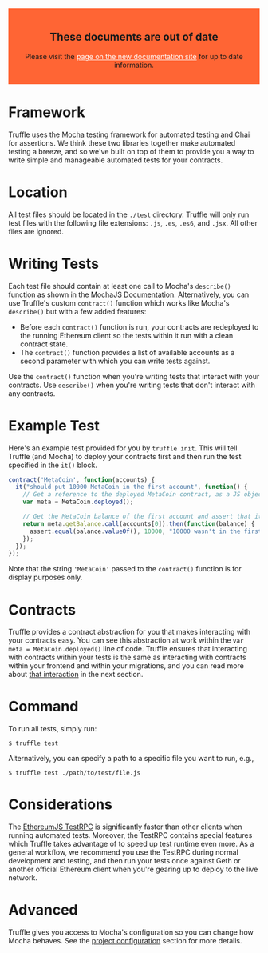 <style>
  .DocumentationWarning {
    text-align: center;
    padding: 1rem;
    background:rgb(255, 101, 52);
  }

  .DocumentationWarning a {
    color: white;
  }
</style>
<section class="DocumentationWarning">
  <h1>These documents are out of date</h1>
  <p>Please visit the <a href="http://truffleframework.com/docs/getting_started/testing">page on the new documentation site</a> for up to date information.</p>
</section>

# Framework

Truffle uses the [Mocha](https://mochajs.org/) testing framework for automated testing and [Chai](http://chaijs.com/) for assertions. We think these two libraries together make automated testing a breeze, and so we've built on top of them to provide you a way to write simple and manageable automated tests for your contracts.

# Location

All test files should be located in the `./test` directory. Truffle will only run test files with the following file extensions: `.js`, `.es`, `.es6`, and `.jsx`. All other files are ignored.

# Writing Tests

Each test file should contain at least one call to Mocha's `describe()` function as shown in the [MochaJS Documentation](https://mochajs.org/). Alternatively, you can use Truffle's custom `contract()` function which works like Mocha's `describe()` but with a few added features:

* Before each `contract()` function is run, your contracts are redeployed to the running Ethereum client so the tests within it run with a clean contract state.
* The `contract()` function provides a list of available accounts as a second parameter with which you can write tests against.

Use the `contract()` function when you're writing tests that interact with your contracts. Use `describe()` when you're writing tests that don't interact with any contracts.

# Example Test

Here's an example test provided for you by `truffle init`. This will tell Truffle (and Mocha) to deploy your contracts first and then run the test specified in the `it()` block.

```javascript
contract('MetaCoin', function(accounts) {
  it("should put 10000 MetaCoin in the first account", function() {
    // Get a reference to the deployed MetaCoin contract, as a JS object.
    var meta = MetaCoin.deployed();

    // Get the MetaCoin balance of the first account and assert that it's 10000.
    return meta.getBalance.call(accounts[0]).then(function(balance) {
      assert.equal(balance.valueOf(), 10000, "10000 wasn't in the first account");
    });
  });
});
```

Note that the string `'MetaCoin'` passed to the `contract()` function is for display purposes only.

# Contracts

Truffle provides a contract abstraction for you that makes interacting with your contracts easy. You can see this abstraction at work within the `var meta = MetaCoin.deployed()` line of code. Truffle ensures that interacting with contracts within your tests is the same as interacting with contracts within your frontend and within your migrations, and you can read more about [that interaction](/getting_started/contracts) in the next section.

# Command

To run all tests, simply run:

```
$ truffle test
```

Alternatively, you can specify a path to a specific file you want to run, e.g.,

```none
$ truffle test ./path/to/test/file.js
```

# Considerations

The [EthereumJS TestRPC](https://github.com/ethereumjs/testrpc) is significantly faster than other clients when running automated tests. Moreover, the TestRPC contains special features which Truffle takes advantage of to speed up test runtime even more. As a general workflow, we recommend you use the TestRPC during normal development and testing, and then run your tests once against Geth or another official Ethereum client when you're gearing up to deploy to the live network.

# Advanced

Truffle gives you access to Mocha's configuration so you can change how Mocha behaves. See the [project configuration](/advanced/configuration/#mocha) section for more details.

<script>
  (function(i,s,o,g,r,a,m){i['GoogleAnalyticsObject']=r;i[r]=i[r]||function(){
  (i[r].q=i[r].q||[]).push(arguments)},i[r].l=1*new Date();a=s.createElement(o),
  m=s.getElementsByTagName(o)[0];a.async=1;a.src=g;m.parentNode.insertBefore(a,m)
  })(window,document,'script','https://www.google-analytics.com/analytics.js','ga');

  ga('create', 'UA-83874933-1', 'auto');
  ga('send', 'pageview');
</script>
